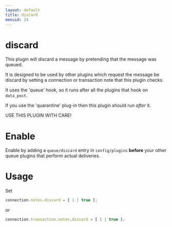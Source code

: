 ```yaml
---
layout: default
title: discard
menuid: 24
---
```

# discard

This plugin will discard a message by pretending that the message was queued.

It is designed to be used by other plugins which request the message be 
discard by setting a connection or transaction note that this plugin
checks.

It uses the 'queue' hook, so it runs after all the plugins that hook on `data_post`.

If you use the 'quarantine' plug-in then this plugin should run *after* it.

USE THIS PLUGIN WITH CARE!

# Enable

Enable by adding a `queue/discard` entry in `config/plugins` **before** your
other queue plugins that perform actual deliveries.

# Usage

Set

```javascript
connection.notes.discard = [ 1 | true ];
```

or

```javascript
connection.transaction.notes.discard = [ 1 | true ];
```

